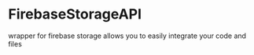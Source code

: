 # FirebaseStorageAPI
 wrapper for firebase storage allows you to easily integrate your code and files
